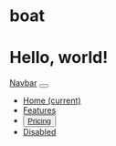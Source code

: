 # boat
<!doctype html> <html lang="en"> <head> <!-- Required meta tags --> <meta charset="utf-8"> <meta name="viewport" content="width=device-width, initial-scale=1, shrink-to-fit=no"> <!-- Bootstrap CSS --> <link rel="stylesheet" href="https://stackpath.bootstrapcdn.com/bootstrap/4.5.0/css/bootstrap.min.css" integrity="sha384-9aIt2nRpC12Uk9gS9baDl411NQApFmC26EwAOH8WgZl5MYYxFfc+NcPb1dKGj7Sk" crossorigin="anonymous"> <title>Hello, world!</title> </head> <body> <h1>Hello, world!</h1> <!-- Optional JavaScript --> <!-- jQuery first, then Popper.js, then Bootstrap JS --> <script src="https://code.jquery.com/jquery-3.5.1.slim.min.js" integrity="sha384-DfXdz2htPH0lsSSs5nCTpuj/zy4C+OGpamoFVy38MVBnE+IbbVYUew+OrCXaRkfj" crossorigin="anonymous"></script> <script src="https://cdn.jsdelivr.net/npm/popper.js@1.16.0/dist/umd/popper.min.js" integrity="sha384-Q6E9RHvbIyZFJoft+2mJbHaEWldlvI9IOYy5n3zV9zzTtmI3UksdQRVvoxMfooAo" crossorigin="anonymous"></script> <script src="https://stackpath.bootstrapcdn.com/bootstrap/4.5.0/js/bootstrap.min.js" integrity="sha384-OgVRvuATP1z7JjHLkuOU7Xw704+h835Lr+6QL9UvYjZE3Ipu6Tp75j7Bh/kR0JKI" crossorigin="anonymous"></script> 



<nav class="navbar navbar-expand-lg navbar-light bg-light"> <a class="navbar-brand" href="#">Navbar</a> <button class="navbar-toggler" type="button" data-toggle="collapse" data-target="#navbarNav" aria-controls="navbarNav" aria-expanded="false" aria-label="Toggle navigation"> <span class="navbar-toggler-icon"></span> </button> <div class="collapse navbar-collapse" id="navbarNav"> <ul class="navbar-nav"> <li class="nav-item active"> <a class="nav-link" href="#">Home <span class="sr-only">(current)</span></a> </li> <li class="nav-item"> <a class="nav-link" href="#">Features</a> </li> <li class="nav-item"> <a class="nav-link" href="#"><button type="button" class="btn btn-primary mx1" data-toggle="modal" data-target="#loginModal">Pricing</a> </li> <li class="nav-item"> <a class="nav-link disabled" href="#" tabindex="-1" aria-disabled="true">Disabled</a> </li> </ul> </div> </nav>

